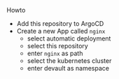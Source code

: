 Howto
- Add this repository to ArgoCD
- Create a new App called `nginx`
  - select automatic deployment
  - select this repository
  - enter `nginx` as path
  - select the kubernetes cluster
  - enter devault as namespace